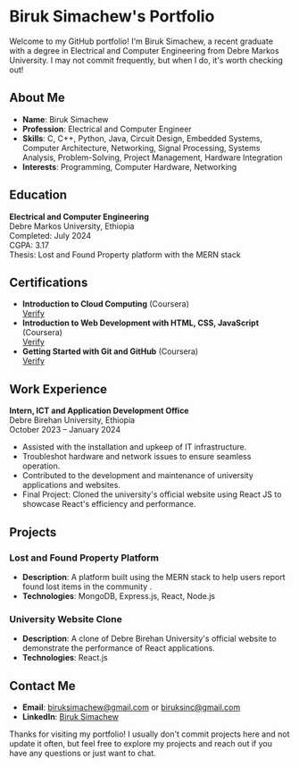# Biruk Simachew's Portfolio

Welcome to my GitHub portfolio! I'm Biruk Simachew, a recent graduate with a degree in Electrical and Computer Engineering from Debre Markos University. I may not commit frequently, but when I do, it's worth checking out!

## About Me

- **Name**: Biruk Simachew
- **Profession**: Electrical and Computer Engineer
- **Skills**: C, C++, Python, Java, Circuit Design, Embedded Systems, Computer Architecture, Networking, Signal Processing, Systems Analysis, Problem-Solving, Project Management, Hardware Integration
- **Interests**: Programming, Computer Hardware, Networking

## Education

**Electrical and Computer Engineering**  
Debre Markos University, Ethiopia  
Completed: July 2024  
CGPA: 3.17  
Thesis: Lost and Found Property platform with the MERN stack

## Certifications

- **Introduction to Cloud Computing** (Coursera)  
  [Verify](https://www.coursera.org/account/accomplishments/verify/TJG9E8GQ893B)
- **Introduction to Web Development with HTML, CSS, JavaScript** (Coursera)  
  [Verify](https://www.coursera.org/account/accomplishments/verify/6585H2AKQHAY)
- **Getting Started with Git and GitHub** (Coursera)  
  [Verify](https://www.coursera.org/account/accomplishments/verify/VZLUVN4EWRP4)

## Work Experience

**Intern, ICT and Application Development Office**  
Debre Birehan University, Ethiopia  
October 2023 – January 2024

- Assisted with the installation and upkeep of IT infrastructure.
- Troubleshot hardware and network issues to ensure seamless operation.
- Contributed to the development and maintenance of university applications and websites.
- Final Project: Cloned the university's official website using React JS to showcase React's efficiency and performance.

## Projects

### Lost and Found Property Platform

- **Description**: A platform built using the MERN stack to help users report found lost items in the community .
- **Technologies**: MongoDB, Express.js, React, Node.js


### University Website Clone

- **Description**: A clone of Debre Birehan University's official website to demonstrate the performance of React applications.
- **Technologies**: React.js

## Contact Me

- **Email**: biruksimachew@gmail.com or biruksinc@gmail.com
- **LinkedIn**: [Biruk Simachew](https://www.linkedin.com/in/biruk-simachew-b3b0b5217)

Thanks for visiting my portfolio! I usually don't commit projects here and not update it often, but feel free to explore my projects and reach out if you have any questions or just want to chat.
